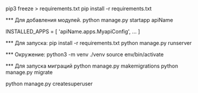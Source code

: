 pip3 freeze > requirements.txt
pip install -r requirements.txt

*** Для добавления модулей.
python manage.py startapp apiName

INSTALLED_APPS = [
    'apiName.apps.MyapiConfig', ...
]

*** Для запуска:
pip install -r requirements.txt
python manage.py runserver

*** Окружение:
python3 -m venv ./venv
source env/bin/activate

*** Для запуска миграций
python manage.py makemigrations
python manage.py migrate

python manage.py createsuperuser